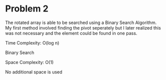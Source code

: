 # Problem 2

The rotated array is able to be searched using a Binary Search Algorithm. My first method involved finding the pivot seperately but I later realized this was not necessary and the element could be found in one pass.

Time Complexity: O(log n)

Binary Search

Space Complexity: O(1)

No additional space is used
